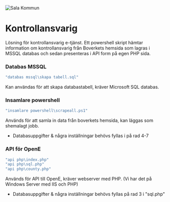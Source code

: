  ![Sala Kommun](https://www.sala.se/resources/images/Logotyper/sakn-logotyp-FS-srgb.png)
# Kontrollansvarig
Lösning för kontrollansvarig e-tjänst. Ett powershell skript hämtar information om kontrollansvarig från Boverkets hemsida som lagras i MSSQL databas och sedan presenteras i API form på egen PHP sida.

### Databas MSSQL

```bash
"databas mssql\skapa tabell.sql"
``` 
Kan användas för att skapa databastabell, kräver Microsoft SQL databas.

### Insamlare powershell
```bash
"insamlare powershell\scrapeall.ps1"
```
Används för att samla in data från boverkets hemsida, kan läggas som shemalagt jobb.
* Databasuppgifter & några inställningar behövs fyllas i på rad 4-7
### API för OpenE
```bash
"api php\index.php"
"api php\sql.php"
"api php\county.php"
```
Används för API till OpenE, kräver webserver med PHP. (Vi har det på Windows Server med IIS och PHP)
* Databasuppgifter & några inställningar behövs fyllas på rad 3 i "sql.php"